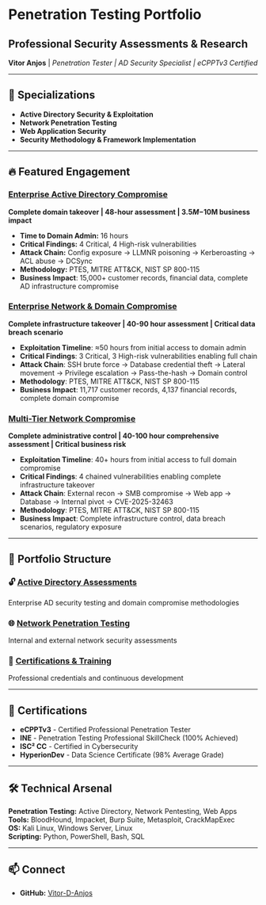 # Penetration Testing Portfolio

## Professional Security Assessments & Research

**Vitor Anjos** | *Penetration Tester | AD Security Specialist | eCPPTv3 Certified*

---

## 🎯 Specializations
- **Active Directory Security & Exploitation**
- **Network Penetration Testing**
- **Web Application Security**
- **Security Methodology & Framework Implementation**

---

## 🔥 Featured Engagement

### [Enterprise Active Directory Compromise](https://github.com/Vitor-D-Anjos/offensive-security-portfolio/tree/main/security-assessments/active-directory-assessments/enterprise-ad-compromise)
**Complete domain takeover | 48-hour assessment | $3.5M-$10M business impact**

- **Time to Domain Admin:** 16 hours
- **Critical Findings:** 4 Critical, 4 High-risk vulnerabilities
- **Attack Chain:** Config exposure → LLMNR poisoning → Kerberoasting → ACL abuse → DCSync
- **Methodology:** PTES, MITRE ATT&CK, NIST SP 800-115
- **Business Impact**: 15,000+ customer records, financial data, complete AD infrastructure compromise
  
### [Enterprise Network & Domain Compromise](https://github.com/Vitor-D-Anjos/offensive-security-portfolio/tree/main/security-assessments/network-penetration-testing/lateral-movement-assessment)
**Complete infrastructure takeover | 40-90 hour assessment | Critical data breach scenario**

- **Exploitation Timeline**: ≈50 hours from initial access to domain admin
- **Critical Findings**: 3 Critical, 3 High-risk vulnerabilities enabling full chain
- **Attack Chain**: SSH brute force → Database credential theft → Lateral movement → Privilege escalation → Pass-the-hash → Domain control
- **Methodology**: PTES, MITRE ATT&CK, NIST SP 800-115
- **Business Impact**: 11,717 customer records, 4,137 financial records, complete domain compromise

### [Multi-Tier Network Compromise](https://github.com/Vitor-D-Anjos/offensive-security-portfolio/tree/main/security-assessments/network-penetration-testing/multi-tier-infrastructure-compromise)
**Complete administrative control | 40-100 hour comprehensive assessment | Critical business risk**

- **Exploitation Timeline**: 40+ hours from initial access to full domain compromise
- **Critical Findings**: 4 chained vulnerabilities enabling complete infrastructure takeover
- **Attack Chain**: External recon → SMB compromise → Web app → Database → Internal pivot → CVE-2025-32463
- **Methodology**: PTES, MITRE ATT&CK, NIST SP 800-115
- **Business Impact**: Complete infrastructure control, data breach scenarios, regulatory exposure

---

## 📂 Portfolio Structure

### 🔓 [Active Directory Assessments](https://github.com/Vitor-D-Anjos/offensive-security-portfolio/tree/main/security-assessments/active-directory-assessments/enterprise-ad-compromise)
Enterprise AD security testing and domain compromise methodologies

### 🌐 [Network Penetration Testing](https://github.com/Vitor-D-Anjos/offensive-security-portfolio/tree/main/security-assessments/network-penetration-testing)
Internal and external network security assessments

### 📜 [Certifications & Training](https://github.com/Vitor-D-Anjos/offensive-security-portfolio/tree/main/certifications)
Professional credentials and continuous development

---

## 📜 Certifications
- **eCPPTv3** - Certified Professional Penetration Tester
- **INE** - Penetration Testing Professional SkillCheck (100% Achieved)
- **ISC² CC** - Certified in Cybersecurity
- **HyperionDev** - Data Science Certificate (98% Average Grade)

---

## 🛠️ Technical Arsenal
**Penetration Testing:** Active Directory, Network Pentesting, Web Apps  
**Tools:** BloodHound, Impacket, Burp Suite, Metasploit, CrackMapExec  
**OS:** Kali Linux, Windows Server, Linux  
**Scripting:** Python, PowerShell, Bash, SQL

---

## 📫 Connect
- **GitHub:** [Vitor-D-Anjos](https://github.com/Vitor-D-Anjos)
